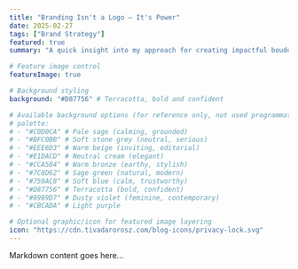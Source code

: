 ```yaml
---
title: "Branding Isn't a Logo — It's Power"
date: 2025-02-27
tags: ["Brand Strategy"]
featured: true
summary: "A quick insight into my approach for creating impactful boudoir photos."

# Feature image control
featureImage: true

# Background styling
background: "#D87756" # Terracotta, bold and confident

# Available background options (for reference only, not used programmatically)
# palette:
# - "#C0D0CA" # Pale sage (calming, grounded)
# - "#BFC0BB" # Soft stone grey (neutral, serious)
# - "#EEE6D3" # Warm beige (inviting, editorial)
# - "#E1DACD" # Neutral cream (elegant)
# - "#CCA584" # Warm bronze (earthy, stylish)
# - "#7C8D62" # Sage green (natural, modern)
# - "#759AC8" # Soft blue (calm, trustworthy)
# - "#D87756" # Terracotta (bold, confident)
# - "#8989D7" # Dusty violet (feminine, contemporary)
# - "#CBCADA" # Light purple

# Optional graphic/icon for featured image layering
icon: "https://cdn.tivadarorosz.com/blog-icons/privacy-lock.svg"
---
```


Markdown content goes here...